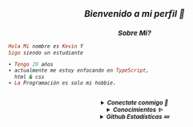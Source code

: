 <h2 align="center"><i><small>Bienvenido a mi perfil 👀</h2>
<h3 align="center">Sobre Mi?</h3>

```rb
Hola Mi nombre es Kevin Y
Sigo siendo un estudiante

• Tengo 20 años
• actualmente me estoy enfocando en TypeScript,
  html & css
• La Programación es solo mi hobbie.
```
<br>
<details align="center"><summary><b>Conectate conmigo 👋</b></summary><br>
<p align="center">
  <a href="https://instagram.com/07.5.01" target="_blank">
    <img src="https://img.shields.io/badge/instagram-%23E4405F.svg?&style=for-the-badge&logo=instagram&logoColor=white&color=071A2C" alt="Instagram"/>
  </a>
  <a href="https://wa.me/50768666666" target="_blank">
    <img src="https://img.shields.io/badge/whatsapp-%2312100E.svg?&style=for-the-badge&logo=whatsapp&logoColor=white&color=071A2C" alt="YouTube"/>
  </a>
</p>
<p align="center">
<a href="https://facebook.com/KevinXNL" target="_blank">
    <img src="https://img.shields.io/badge/facebook-%2312100E.svg?&style=for-the-badge&logo=facebook&logoColor=white&color=071A2C" alt="Facebook"/>
  </a>
</p>
</details>

<details align="center"><summary><b>Conocimientos ✨</b></summary><br>

<p align="center">
  <img alt="html" src="https://img.shields.io/badge/HTML-e34c26?style=for-the-badge&logo=html5&logoColor=white">
  <img alt="css" src="https://img.shields.io/badge/CSS-00000?style=for-the-badge&logo=css3">
  <img alt="javascript" src="https://img.shields.io/badge/JavaScript-000000?style=for-the-badge&logo=javascript">
  <img alt="python" src="https://img.shields.io/badge/Python-000000?style=for-the-badge&logo=python">
  <img alt="php" src="https://img.shields.io/badge/PHP-000000?style=for-the-badge&logo=php">
  <img alt="typescript" src="https://img.shields.io/badge/TypeScript-000000?style=for-the-badge&logo=typescript">
 </p>
</details>

<details align="center"><summary><b>Github Estadísticas 💤</b></summary><br>
  
<div align="center">
<a href="Kevxnl"><img src="https://komarev.com/ghpvc/?username=Kevxnl&label=Total%20Profile%20Visitor&color=071A2C&style=for-the-badge" alt="Kevxnl" /></a>
<br>
<a href="https://github.com/Kevxnl"><img src="https://github-readme-stats.vercel.app/api?username=Kevxnl&bg_color=071A2C&title_color=fff&text_color=fff&icon_color=fff&hide_border=true&show_icons=true" /></>
<a href="https://github.com/Kevxnl"><img src="https://github-readme-stats.vercel.app/api/top-langs?username=Azyansah&bg_color=071A2C&title_color=fff&text_color=fff&hide_border=true&show_icons=true&layout=compact" /></a>
<img src="https://github-readme-streak-stats.herokuapp.com/?user=Kevxnl&bg_color=071A2C" />
<a href="https://github.com/Kevxnl/github-profile-trophy"><img src="https://github-profile-trophy.vercel.app/?username=Kevxnl&theme=onedark" /></a>
</div>
</details>

